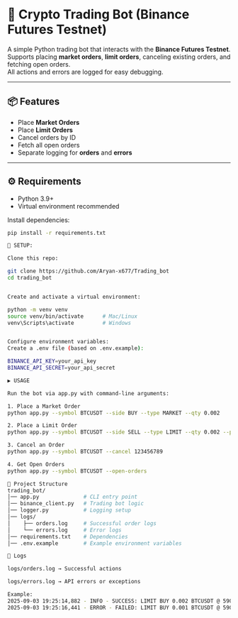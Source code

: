 # 🚀 Crypto Trading Bot (Binance Futures Testnet)

A simple Python trading bot that interacts with the **Binance Futures Testnet**.  
Supports placing **market orders**, **limit orders**, canceling existing orders, and fetching open orders.  
All actions and errors are logged for easy debugging.

---

## 📦 Features
- Place **Market Orders**
- Place **Limit Orders**
- Cancel orders by ID
- Fetch all open orders
- Separate logging for **orders** and **errors**

---

## ⚙️ Requirements
- Python 3.9+
- Virtual environment recommended

Install dependencies:
```bash
pip install -r requirements.txt

🔑 SETUP:

Clone this repo:

git clone https://github.com/Aryan-x677/Trading_bot
cd trading_bot


Create and activate a virtual environment:

python -m venv venv
source venv/bin/activate      # Mac/Linux
venv\Scripts\activate         # Windows


Configure environment variables:
Create a .env file (based on .env.example):

BINANCE_API_KEY=your_api_key
BINANCE_API_SECRET=your_api_secret

▶️ USAGE

Run the bot via app.py with command-line arguments:

1. Place a Market Order
python app.py --symbol BTCUSDT --side BUY --type MARKET --qty 0.002

2. Place a Limit Order
python app.py --symbol BTCUSDT --side SELL --type LIMIT --qty 0.002 --price 60000

3. Cancel an Order
python app.py --symbol BTCUSDT --cancel 123456789

4. Get Open Orders
python app.py --symbol BTCUSDT --open-orders

📂 Project Structure
trading_bot/
│── app.py              # CLI entry point
│── binance_client.py   # Trading bot logic
│── logger.py           # Logging setup
│── logs/
│    ├── orders.log     # Successful order logs
│    └── errors.log     # Error logs
│── requirements.txt    # Dependencies
│── .env.example        # Example environment variables

📜 Logs

logs/orders.log → Successful actions

logs/errors.log → API errors or exceptions

Example:
2025-09-03 19:25:14,882 - INFO - SUCCESS: LIMIT BUY 0.002 BTCUSDT @ 59050 (orderId=5637004759)
2025-09-03 19:25:16,441 - ERROR - FAILED: LIMIT BUY 0.001 BTCUSDT @ 59050 → {"code": -4164, "msg": "Order's notional must be no smaller than 100"}
